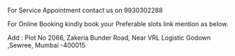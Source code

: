 For Service Appointment contact us on  9930302288

For Online Booking kindly book your Preferable slots link mention as below.
 
Add : Plot No 2066, Zakeria Bunder Road, Near VRL Logistic Godown ,Sewree, Mumbai -400015

